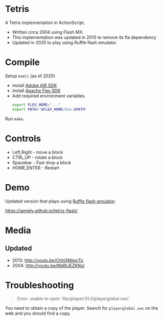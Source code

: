 # Tetris

A Tetris implementation in ActionScript. 

* Written circa 2004 using Flash MX.
* This implementation was updated in 2013 to remove its fla dependency
* Updated in 2025 to play using Ruffle flash emulator.

# Compile

Setup `mxmlc` (as of 2025)

* Install [Adobe AIR SDK](https://airsdk.harman.com/runtime)
* Install [Apache Flex SDK](https://flex.apache.org/installer.html)
* Add required environment variables
  ```bash
  export FLEX_HOME="..."
  export PATH="$FLEX_HOME/bin:$PATH"
  ```

Run `make`.

# Controls

* Left,Right - move a block
* CTRL,UP - rotate a block
* Spacebar - Fast drop a block
* HOME,ENTER - Restart

# Demo

Updated version that plays using [Ruffle flash emulator](https://ruffle.rs/):

https://jamiely.github.io/tetris-flash/

# Media

## Updated

* 2013: http://youtu.be/ChhGMjpxiTo
* 2004: http://youtu.be/NbBIJEZKNuI

# Troubleshooting

> Error: unable to open 'libs/player/31.0/playerglobal.swc'

You need to obtain a copy of the player. Search for `playerglobal.swc`
on the web and you should find a copy.

